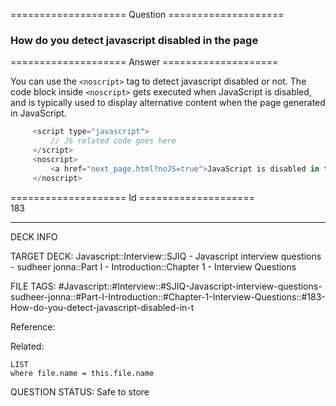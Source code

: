 ==================== Question ====================  

### How do you detect javascript disabled in the page  

==================== Answer ====================  

You can use the `<noscript>` tag to detect javascript disabled or not. The code
block inside `<noscript>` gets executed when JavaScript is disabled, and is
typically used to display alternative content when the page generated in
JavaScript.

```javascript
     <script type="javascript">
         // JS related code goes here
     </script>
     <noscript>
         <a href="next_page.html?noJS=true">JavaScript is disabled in the page. Please click Next Page</a>
     </noscript>
```

==================== Id ====================  
183
<!--ID: 1707879850681-->

---

DECK INFO

TARGET DECK: Javascript::Interview::SJIQ - Javascript interview questions - sudheer jonna::Part I - Introduction::Chapter 1 - Interview Questions

FILE TAGS: #Javascript::#Interview::#SJIQ-Javascript-interview-questions-sudheer-jonna::#Part-I-Introduction::#Chapter-1-Interview-Questions::#183-How-do-you-detect-javascript-disabled-in-t

Reference:

Related:

```dataview
LIST
where file.name = this.file.name
```
QUESTION STATUS: Safe to store
